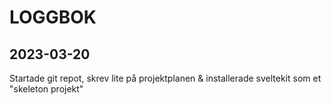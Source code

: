 # LOGGBOK

## 2023-03-20

Startade git repot, skrev lite på projektplanen & installerade sveltekit som et "skeleton projekt"
